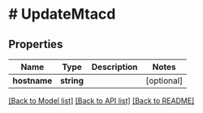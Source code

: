 # # UpdateMtacd

## Properties

Name | Type | Description | Notes
------------ | ------------- | ------------- | -------------
**hostname** | **string** |  | [optional]

[[Back to Model list]](../../README.md#models) [[Back to API list]](../../README.md#endpoints) [[Back to README]](../../README.md)
